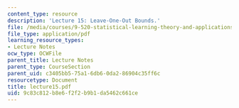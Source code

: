 ```yaml
---
content_type: resource
description: 'Lecture 15: Leave-One-Out Bounds.'
file: /media/courses/9-520-statistical-learning-theory-and-applications-spring-2003/9c83c812b8e6f2f2b9b1da5462c661ce_lecture15.pdf
file_type: application/pdf
learning_resource_types:
- Lecture Notes
ocw_type: OCWFile
parent_title: Lecture Notes
parent_type: CourseSection
parent_uid: c3405bb5-75a1-6db6-0da2-86904c35ff6c
resourcetype: Document
title: lecture15.pdf
uid: 9c83c812-b8e6-f2f2-b9b1-da5462c661ce
---
```

